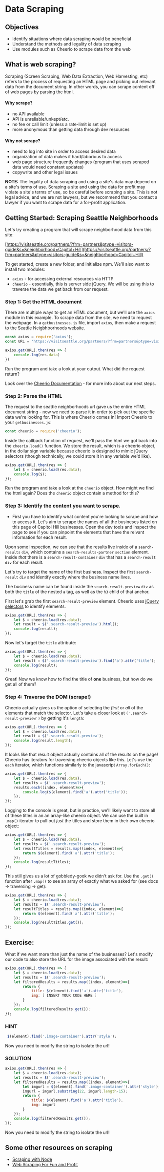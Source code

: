 # Data Scraping

## Objectives

* Identify situations where data scraping would be beneficial
* Understand the methods and legality of data scraping
* Use modules such as Cheerio to scrape data from the web

## What is web scraping?

Scraping \(Screen Scraping, Web Data Extraction, Web Harvesting, etc\) refers to the process of requesting an HTML page and picking out relevant data from the document string. In other words, you can scrape content off of web pages by parsing the html.

#### Why scrape?

* no API available
* API is unreliable/unkept/etc.
* no fee or call limit \(unless a rate-limit is set up\)
* more anonymous than getting data through dev resources

#### Why not scrape?

* need to log into site in order to access desired data
* organization of data makes it hard/laborious to access
* web page structure frequently changes \(program that uses scraped data would need constant updates\)
* copywrite and other legal issues

**NOTE:** The legality of data scraping and using a site's data may depend on a site's terms of use. Scraping a site and using the data for profit may violate a site's terms of use, so be careful before scraping a site. This is not legal advice, and we are not lawyers, but we recommend that you contact a lawyer if you want to scrape data for a for-profit application.

## Getting Started: Scraping Seattle Neighborhoods

Let's try creating a program that will scrape neighborhood data from this site:

[https://visitseattle.org/partners/?frm=partners&ptype=visitors-guide&s=&neighborhood=Capitol+Hill](https://visitseattle.org/partners/?frm=partners&ptype=visitors-guide&s=&neighborhood=Capitol+Hill)

To get started, create a new folder, and initialize npm. We'll also want to install two modules:

* `axios` - for accessing external resources via HTTP
* `cheerio` - essentially, this is server side jQuery. We will be using this to traverse the data we get back from our request.

### Step 1: Get the HTML document

There are multiple ways to get an HTML document, but we'll use the `axios` module in this example. To scrape data from the site, we need to request the webpage. In a `getbusinesses.js` file, import `axios`, then make a request to the Seattle Neigbhborhoods website.

```javascript
const axios = require('axios');
const URL = 'https://visitseattle.org/partners/?frm=partners&ptype=visitors-guide&s=&neighborhood=Capitol+Hill';

axios.get(URL).then(res => {
    console.log(res.data)
})
```

Run the program and take a look at your output. What did the request return?

Look over the [Cheerio Documentation](https://cheerio.js.org/) - for more info about our next steps.

### Step 2: Parse the HTML

The request to the seattle neighborhoods url gave us the entire HTML document string - now we need to parse it in order to pick out the specific data we're looking for. This is where Cheerio comes in! Import Cheerio to your `getbusinesses.js`:

```javascript
const cheerio = require('cheerio');

```

Inside the callback function of request, we'll pass the html we got back into the `cheerio.load()` function. We store the result, which is a cheerio object, in the dollar sign variable because cheerio is designed to mimic jQuery selectors \(though technically, we could store it in any variable we'd like\).

```javascript
axios.get(URL).then(res => {
    let $ = cheerio.load(res.data);
    console.log($);
});
```

Run the program and take a look at the `cheerio` object. How might we find the html again? Does the `cheerio` object contain a method for this?

### Step 3: Identify the content you want to scrape.

* First you have to identify what content you're looking to scrape and how to access it. Let's aim to scrape the names of all the busineses listed on this page of Capitol Hill businesses. Open the dev tools and inspect the page to see if you can pinpoint the elements that have the relvant information for each result.

Upon some inspection, we can see that the results live inside of a `search-results` `div`, which contains a `search-results-partner` `section` element. Inside *that* there is a `search-result-container` `div` that has a `search-result` `div` for each result.

Let's try to target the name of the first business. Inspect the first `search-result` `div` and identify exactly where the business name lives.

The business name can be found inside the `search-result-preview` `div` as both the `title` of the nested `a` tag, as well as the `h3` child of that anchor. 

First let's grab the first `search-result-preview` element. Cheerio uses [jQuery selectors](https://www.w3schools.com/jquery/jquery_ref_selectors.asp) to identify elements.

```javascript
axios.get(URL).then(res => {
    let $ = cheerio.load(res.data);
    let result = $('.search-result-preview').html();
    console.log(result);
});
```

Now let's target the `title` attribute:

```javascript
axios.get(URL).then(res => {
    let $ = cheerio.load(res.data);
    let result = $('.search-result-preview').find('a').attr('title');
    console.log(result);
});
```
Great! Now we know how to find the title of **one** business, but how do we get all of them?

### Step 4: Traverse the DOM \(scrape!\)

Cheerio actually gives us the option of selecting the *first* or *all* of the elements that match the selector. Let's take a closer look at `('.search-result-preview')` by getting it's `length`:

```javascript
axios.get(URL).then(res => {
    let $ = cheerio.load(res.data);
    let result = $('.search-result-preview');
    console.log(result.length);
});
```
It looks like that result object actually contains all of the results on the page! Cheerio has iterators for traversing cheerio objects like this. Let's use the `each` iterator, which functions similarly to the javascript `Array.forEach()`:

```javascript
axios.get(URL).then(res => {
    let $ = cheerio.load(res.data);
    let results = $('.search-result-preview');
    results.each((index, element)=>{
        console.log($(element).find('a').attr('title'));
    });
});
```

Logging to the console is great, but in practice, we'll likely want to store all of these titles in an an array-like cheerio object. We can use the built in `.map()` iterator to pull out *just* the titles and store them in their own cheerio object: 


```javascript
axios.get(URL).then(res => {
    let $ = cheerio.load(res.data);
    let results = $('.search-result-preview');
    let resultTitles = results.map((index, element)=>{
        return $(element).find('a').attr('title');
    });
    console.log(resultTitles); 
});
```

This still gives us a lot of gobbledy-gook we didn't ask for. Use the `.get()` function after `.map()` to see an array of exactly what we asked for \(see docs -&gt; traversing -&gt; get\):

```javascript
axios.get(URL).then(res => {
    let $ = cheerio.load(res.data);
    let results = $('.search-result-preview');
    let resultTitles = results.map((index, element)=>{
        return $(element).find('a').attr('title');
    });
    console.log(resultTitles.get());
});
```

## Exercise:

What if we want more than just the name of the businesses? Let's modify our code to also store the URL for the image associated with the result:

```javascript
axios.get(URL).then(res => {
    let $ = cheerio.load(res.data);
    let results = $('.search-result-preview');
    let filteredResults = results.map((index, element)=>{
        return {
            title: $(element).find('a').attr('title'),
            img: [ INSERT YOUR CODE HERE ]
        }
    });
    console.log(filteredResults.get());
});
```

### HINT
```javascript
 $(element).find('.image-container').attr('style');
```

Now you need to modify the string to isolate the url!

### SOLUTION

```javascript
axios.get(URL).then(res => {
    let $ = cheerio.load(res.data);
    let results = $('.search-result-preview');
    let filteredResults = results.map((index, element)=>{
        let imgurl = $(element).find('.image-container').attr('style');
        imgurl = imgurl.substring(22, imgurl.length-15);
        return {
            title: $(element).find('a').attr('title'),
            img: imgurl
        }
    });
    console.log(filteredResults.get());
});
```

Now you need to modify the string to isolate the url!



## Some other resources on scraping

* [Scraping with Node](http://maxogden.com/scraping-with-node.html)
* [Web Scraping For Fun and Profit](https://blog.hartleybrody.com/web-scraping/)

